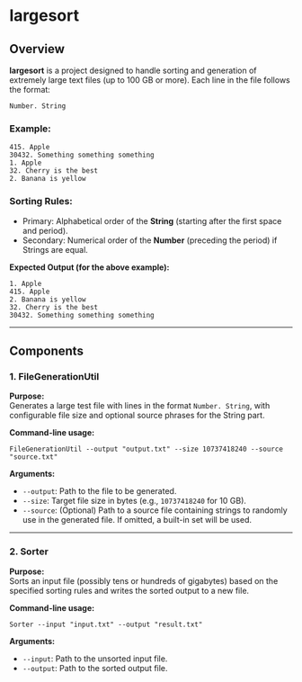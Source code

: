 # largesort

## Overview

**largesort** is a project designed to handle sorting and generation of extremely large text files (up to 100 GB or more). Each line in the file follows the format:

```
Number. String
```

### Example:
```
415. Apple
30432. Something something something
1. Apple
32. Cherry is the best
2. Banana is yellow
```

### Sorting Rules:
- Primary: Alphabetical order of the **String** (starting after the first space and period).
- Secondary: Numerical order of the **Number** (preceding the period) if Strings are equal.

**Expected Output (for the above example):**
```
1. Apple
415. Apple
2. Banana is yellow
32. Cherry is the best
30432. Something something something
```

---

## Components

### 1. FileGenerationUtil

**Purpose:**  
Generates a large test file with lines in the format `Number. String`, with configurable file size and optional source phrases for the String part.

**Command-line usage:**
```
FileGenerationUtil --output "output.txt" --size 10737418240 --source "source.txt"
```

**Arguments:**
- `--output`: Path to the file to be generated.
- `--size`: Target file size in bytes (e.g., `10737418240` for 10 GB).
- `--source`: (Optional) Path to a source file containing strings to randomly use in the generated file. If omitted, a built-in set will be used.

---

### 2. Sorter

**Purpose:**  
Sorts an input file (possibly tens or hundreds of gigabytes) based on the specified sorting rules and writes the sorted output to a new file.

**Command-line usage:**
```
Sorter --input "input.txt" --output "result.txt"
```

**Arguments:**
- `--input`: Path to the unsorted input file.
- `--output`: Path to the sorted output file.
